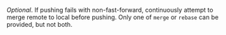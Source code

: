 *Optional*. If pushing fails with non-fast-forward, continuously attempt to merge remote to local before pushing. Only one of `merge` or `rebase` can be provided, but not both.
